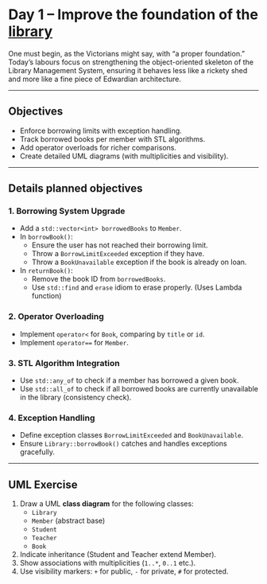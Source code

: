 # Day 1 – Improve the foundation of the [library](../../../Main%20Example/Library/)

One must begin, as the Victorians might say, with “a proper foundation.”  
Today’s labours focus on strengthening the object-oriented skeleton of the Library Management System, ensuring it behaves less like a rickety shed and more like a fine piece of Edwardian architecture.

---

## Objectives
- Enforce borrowing limits with exception handling.
- Track borrowed books per member with STL algorithms.
- Add operator overloads for richer comparisons.
- Create detailed UML diagrams (with multiplicities and visibility).

---

## Details planned objectives

### 1. Borrowing System Upgrade
- Add a `std::vector<int> borrowedBooks` to `Member`.
- In `borrowBook()`:
  - Ensure the user has not reached their borrowing limit.
  - Throw a `BorrowLimitExceeded` exception if they have.
  - Throw a `BookUnavailable` exception if the book is already on loan.
- In `returnBook()`:
  - Remove the book ID from `borrowedBooks`.
  - Use `std::find` and `erase` idiom to erase properly. (Uses Lambda function)

### 2. Operator Overloading
- Implement `operator<` for `Book`, comparing by `title` or `id`.
- Implement `operator==` for `Member`.

### 3. STL Algorithm Integration
- Use `std::any_of` to check if a member has borrowed a given book.
- Use `std::all_of` to check if all borrowed books are currently unavailable in the library (consistency check).

### 4. Exception Handling
- Define exception classes `BorrowLimitExceeded` and `BookUnavailable`.
- Ensure `Library::borrowBook()` catches and handles exceptions gracefully.

---

## UML Exercise
1. Draw a UML **class diagram** for the following classes:
   - `Library`
   - `Member` (abstract base)
   - `Student`
   - `Teacher`
   - `Book`
2. Indicate inheritance (Student and Teacher extend Member).
3. Show associations with multiplicities (`1..*`, `0..1` etc.).
4. Use visibility markers: `+` for public, `-` for private, `#` for protected.